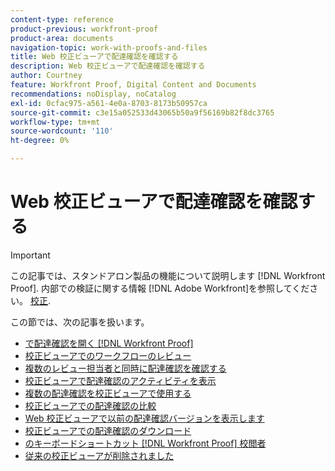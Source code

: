 ```yaml
---
content-type: reference
product-previous: workfront-proof
product-area: documents
navigation-topic: work-with-proofs-and-files
title: Web 校正ビューアで配達確認を確認する
description: Web 校正ビューアで配達確認を確認する
author: Courtney
feature: Workfront Proof, Digital Content and Documents
recommendations: noDisplay, noCatalog
exl-id: 0cfac975-a561-4e0a-8703-8173b50957ca
source-git-commit: c3e15a052533d43065b50a9f56169b82f8dc3765
workflow-type: tm+mt
source-wordcount: '110'
ht-degree: 0%

---
```


# Web 校正ビューアで配達確認を確認する

>[!IMPORTANT]
>
>この記事では、スタンドアロン製品の機能について説明します [!DNL Workfront Proof]. 内部での検証に関する情報 [!DNL Adobe Workfront]を参照してください。 [校正](../../../review-and-approve-work/proofing/proofing.md).

この節では、次の記事を扱います。

* [で配達確認を開く [!DNL Workfront Proof]](../../../workfront-proof/wp-work-proofsfiles/review-proofs-wpv/open-proof.md)
* [校正ビューアでのワークフローのレビュー](../../../workfront-proof/wp-work-proofsfiles/review-proofs-wpv/review-workflow.md)
* [複数のレビュー担当者と同時に配達確認を確認する](../../../workfront-proof/wp-work-proofsfiles/review-proofs-wpv/review-proof-with-multiple-reviewers.md)
* [校正ビューアで配達確認のアクティビティを表示](../../../workfront-proof/wp-work-proofsfiles/review-proofs-wpv/view-activity-on-a-proof.md)
* [複数の配達確認を校正ビューアで使用する](../../../workfront-proof/wp-work-proofsfiles/review-proofs-wpv/work-with-multiple-proofs.md)
* [校正ビューアでの配達確認の比較](../../../workfront-proof/wp-work-proofsfiles/review-proofs-wpv/compare-proofs.md)
* [Web 校正ビューアで以前の配達確認バージョンを表示します](../../../workfront-proof/wp-work-proofsfiles/review-proofs-wpv/view-previous-proof-versions.md)
* [校正ビューアでの配達確認のダウンロード](../../../workfront-proof/wp-work-proofsfiles/review-proofs-wpv/download-proof.md)
* [のキーボードショートカット [!DNL Workfront Proof] 校閲者](../../../workfront-proof/wp-work-proofsfiles/review-proofs-wpv/keyboard-shortcuts.md)
* [従来の校正ビューアが削除されました](../../../workfront-proof/wp-work-proofsfiles/review-proofs-wpv/lpv-removed.md)
